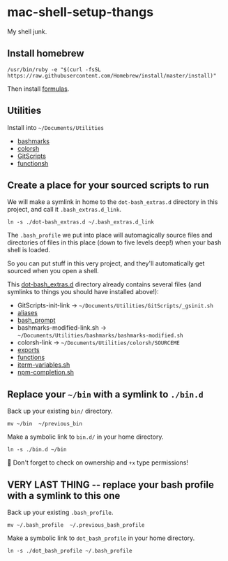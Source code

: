 # mac-shell-setup-thangs
My shell junk.

## Install homebrew

`/usr/bin/ruby -e "$(curl -fsSL https://raw.githubusercontent.com/Homebrew/install/master/install)"`

Then install [formulas](./brew-formulas-installed.md).


## Utilities

Install into `~/Documents/Utilities`

- [bashmarks](https://github.com/chriscorwin/bashmarks)
- [colorsh](https://github.com/chriscorwin/colorsh)
- [GitScripts](https://github.com/chriscorwin/GitScripts)
- [functionsh](https://github.com/chriscorwin/functionsh)


## Create a place for your sourced scripts to run

We will make a symlink in home to the `dot-bash_extras.d` directory in this project, and call it `.bash_extras.d_link`.

`ln -s ./dot-bash_extras.d ~/.bash_extras.d_link`

The `.bash_profile` we put into place will automagically source files and directories of files in this place (down to five levels deep!) when your bash shell is loaded.

So you can put stuff in this very project, and they'll automatically get sourced when you open a shell.

This [dot-bash_extras.d](./dot-bash_extras.d) directory already contains several files (and symlinks to things you should have installed above!):

- GitScripts-init-link -> `~/Documents/Utilities/GitScripts/_gsinit.sh`
- [aliases](./dot-bash_extras.d/aliases)
- [bash_prompt](./dot-bash_extras.d/bash_prompt)
- bashmarks-modified-link.sh -> `~/Documents/Utilities/bashmarks/bashmarks-modified.sh`
- colorsh-link -> `~/Documents/Utilities/colorsh/SOURCEME`
- [exports](./dot-bash_extras.d/exports)
- [functions](./dot-bash_extras.d/functions)
- [iterm-variables.sh](./dot-bash_extras.d/iterm-variables.sh)
- [npm-completion.sh](./dot-bash_extras.d/npm-completion.sh)


## Replace your `~/bin` with a symlink to `./bin.d`

Back up your existing `bin/` directory.

`mv ~/bin  ~/previous_bin`

Make a symbolic link to `bin.d/` in your home directory.

`ln -s ./bin.d ~/bin`

:dancer: Don't forget to check on ownership and `+x` type permissions!



## VERY LAST THING -- replace your bash profile with a symlink to this one

Back up your existing `.bash_profile`.

`mv ~/.bash_profile  ~/.previous_bash_profile`

Make a symbolic link to `dot_bash_profile` in your home directory.

`ln -s ./dot_bash_profile ~/.bash_profile`


